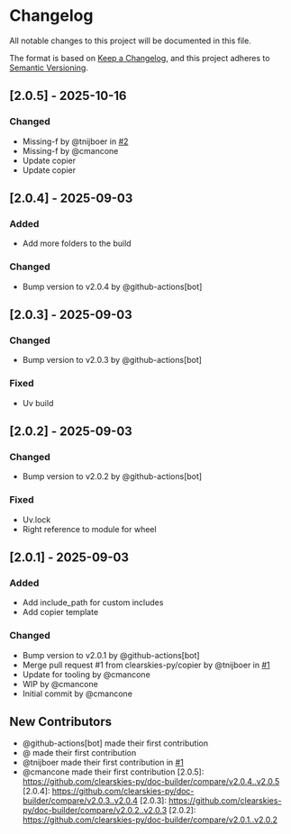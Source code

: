 # Changelog

All notable changes to this project will be documented in this file.

The format is based on [Keep a Changelog](https://keepachangelog.com/en/1.0.0/),
and this project adheres to [Semantic Versioning](https://semver.org/spec/v2.0.0.html).

## [2.0.5] - 2025-10-16

### Changed
- Missing-f by @tnijboer in [#2](https://github.com/clearskies-py/doc-builder/pull/2)
- Missing-f by @cmancone
- Update copier
- Update copier

## [2.0.4] - 2025-09-03

### Added
- Add more folders to the build

### Changed
- Bump version to v2.0.4 by @github-actions[bot]

## [2.0.3] - 2025-09-03

### Changed
- Bump version to v2.0.3 by @github-actions[bot]

### Fixed
- Uv build

## [2.0.2] - 2025-09-03

### Changed
- Bump version to v2.0.2 by @github-actions[bot]

### Fixed
- Uv.lock
- Right reference to module for wheel

## [2.0.1] - 2025-09-03

### Added
- Add include_path for custom includes
- Add copier template

### Changed
- Bump version to v2.0.1 by @github-actions[bot]
- Merge pull request #1 from clearskies-py/copier by @tnijboer in [#1](https://github.com/clearskies-py/doc-builder/pull/1)
- Update for tooling by @cmancone
- WIP by @cmancone
- Initial commit by @cmancone

## New Contributors
* @github-actions[bot] made their first contribution
* @ made their first contribution
* @tnijboer made their first contribution in [#1](https://github.com/clearskies-py/doc-builder/pull/1)
* @cmancone made their first contribution
[2.0.5]: https://github.com/clearskies-py/doc-builder/compare/v2.0.4..v2.0.5
[2.0.4]: https://github.com/clearskies-py/doc-builder/compare/v2.0.3..v2.0.4
[2.0.3]: https://github.com/clearskies-py/doc-builder/compare/v2.0.2..v2.0.3
[2.0.2]: https://github.com/clearskies-py/doc-builder/compare/v2.0.1..v2.0.2

<!-- generated by git-cliff -->
